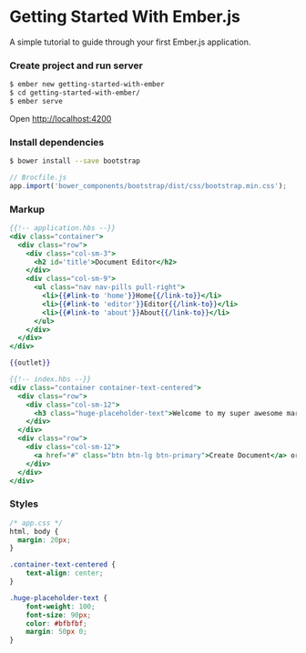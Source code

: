 # Getting Started With Ember.js
A simple tutorial to guide through your first Ember.js application.

### Create project and run server

```bash
$ ember new getting-started-with-ember
$ cd getting-started-with-ember/
$ ember serve
```
Open [http://localhost:4200](http://localhost:4200)

### Install dependencies

```bash
$ bower install --save bootstrap
```

```js
// Brocfile.js
app.import('bower_components/bootstrap/dist/css/bootstrap.min.css');
```

### Markup

```handlebars
{{!-- application.hbs --}}
<div class="container">
  <div class="row">
    <div class="col-sm-3">
      <h2 id='title'>Document Editor</h2>
    </div>
    <div class="col-sm-9">
      <ul class="nav nav-pills pull-right">
        <li>{{#link-to 'home'}}Home{{/link-to}}</li>
        <li>{{#link-to 'editor'}}Editor{{/link-to}}</li>
        <li>{{#link-to 'about'}}About{{/link-to}}</li>
      </ul>
    </div>
  </div>
</div>

{{outlet}}

```

``` handlebars
{{!-- index.hbs --}}
<div class="container container-text-centered">
  <div class="row">
    <div class="col-sm-12">
      <h3 class="huge-placeholder-text">Welcome to my super awesome markdown editor.</h3>
    </div>
  </div>
  <div class="row">
    <div class="col-sm-12">
      <a href="#" class="btn btn-lg btn-primary">Create Document</a> or go to <a href="#">Editor</a>
    </div>
  </div>
</div>
```

### Styles

```css
/* app.css */
html, body {
  margin: 20px;
}

.container-text-centered {
    text-align: center;
}

.huge-placeholder-text {
    font-weight: 100;
    font-size: 90px;
    color: #bfbfbf;
    margin: 50px 0;
}
```